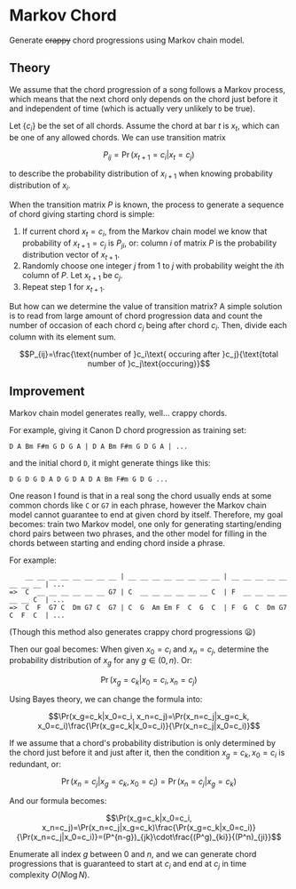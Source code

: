 # Markov Chord

Generate ~~crappy~~ chord progressions using Markov chain model.

## Theory

We assume that the chord progression of a song follows a Markov process, which means that the next chord only depends on the chord just before it and independent of time (which is actually very unlikely to be true).

Let $\{c_i\}$ be the set of all chords. Assume the chord at bar $t$ is $x_t$, which can be one of any allowed chords. We can use transition matrix

$$P_{ij}=\Pr(x_{t+1}=c_i|x_t=c_j)$$

to describe the probability distribution of $x_{i+1}$ when knowing probability distribution of $x_i$.

When the transition matrix $P$ is known, the process to generate a sequence of chord giving starting chord is simple:

1. If current chord $x_t=c_i$, from the Markov chain model we know that probability of $x_{t+1}=c_j$ is $P_{ji}$, or: column $i$ of matrix $P$ is the probability distribution vector of $x_{t+1}$.
2. Randomly choose one integer $j$ from $1$ to $j$ with probability weight the $i$th column of $P$. Let $x_{t+1}$ be $c_j$.
3. Repeat step 1 for $x_{t+1}$.

But how can we determine the value of transition matrix? A simple solution is to read from large amount of chord progression data and count the number of occasion of each chord $c_j$ being after chord $c_i$. Then, divide each column with its element sum.

$$P_{ij}=\frac{\text{number of }c_i\text{ occuring after }c_j}{\text{total number of }c_j\text{occuring}}$$

## Improvement

Markov chain model generates really, well... crappy chords.

For example, giving it Canon D chord progression as training set:

```
D A Bm F#m G D G A | D A Bm F#m G D G A | ...
```

and the initial chord `D`, it might generate things like this:

```
D G D G D A D G D A D A Bm F#m G D G ...
```

One reason I found is that in a real song the chord usually ends at some common chords like `C` or `G7` in each phrase, however the Markov chain model cannot guarantee to end at given chord by itself. Therefore, my goal becomes: train two Markov model, one only for generating starting/ending chord pairs between two phrases, and the other model for filling in the chords between starting and ending chord inside a phrase.

For example:

```
    __ __ __ __ __ __ __ __ | __ __ __ __ __ __ __ __ | __ __ __ __ __ __ __ __ | ...
=>  C  __ __ __ __ __ __ G7 | C  __ __ __ __ __ __ C  | F  __ __ __ __ __ __ C  | ...
=>  C  F  G7 C  Dm G7 C  G7 | C  G  Am Em F  C  G  C  | F  G  C  Dm G7 C  F  C  | ...
```

(Though this method also generates crappy chord progressions 😦)

Then our goal becomes: When given $x_0=c_i$ and $x_n=c_j$, determine the probability distribution of $x_g$ for any $g\in(0, n)$. Or:

$$\Pr(x_g=c_k|x_0=c_i, x_n=c_j)$$

Using Bayes theory, we can change the formula into:

$$\Pr(x_g=c_k|x_0=c_i, x_n=c_j)=\Pr(x_n=c_j|x_g=c_k, x_0=c_i)\frac{\Pr(x_g=c_k|x_0=c_i)}{\Pr(x_n=c_j|x_0=c_i)}$$

If we assume that a chord's probability distribution is only determined by the chord just before it and just after it, then the condition $x_g=c_k, x_0=c_i$ is redundant, or:

$$\Pr(x_n=c_j|x_g=c_k, x_0=c_i)=\Pr(x_n=c_j|x_g=c_k)$$

And our formula becomes:

$$\Pr(x_g=c_k|x_0=c_i, x_n=c_j)=\Pr(x_n=c_j|x_g=c_k)\frac{\Pr(x_g=c_k|x_0=c_i)}{\Pr(x_n=c_j|x_0=c_i)}=(P^{n-g})_{jk}\cdot\frac{(P^g)_{ki}}{(P^n)_{ji}}$$

Enumerate all index $g$ between $0$ and $n$, and we can generate chord progressions that is guaranteed to start at $c_i$ and end at $c_j$ in time complexity $O(N\log N)$.
